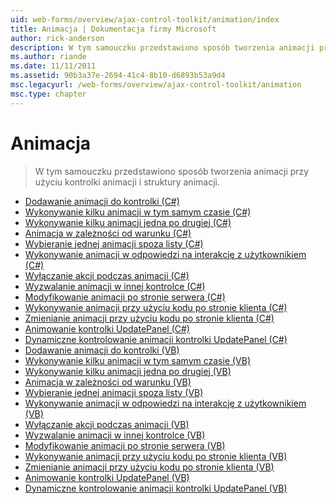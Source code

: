 ```yaml
---
uid: web-forms/overview/ajax-control-toolkit/animation/index
title: Animacja | Dokumentacja firmy Microsoft
author: rick-anderson
description: W tym samouczku przedstawiono sposób tworzenia animacji przy użyciu kontrolki animacji i struktury animacji.
ms.author: riande
ms.date: 11/11/2011
ms.assetid: 90b3a37e-2694-41c4-8b10-d6893b53a9d4
msc.legacyurl: /web-forms/overview/ajax-control-toolkit/animation
msc.type: chapter
---
```

<a name="animation"></a>Animacja
====================
> W tym samouczku przedstawiono sposób tworzenia animacji przy użyciu kontrolki animacji i struktury animacji.


- [Dodawanie animacji do kontrolki (C#)](adding-animation-to-a-control-cs.md)
- [Wykonywanie kilku animacji w tym samym czasie (C#)](executing-several-animations-at-the-same-time-cs.md)
- [Wykonywanie kilku animacji jedna po drugiej (C#)](executing-several-animations-after-each-other-cs.md)
- [Animacja w zależności od warunku (C#)](animation-depending-on-a-condition-cs.md)
- [Wybieranie jednej animacji spoza listy (C#)](picking-one-animation-out-of-a-list-cs.md)
- [Wykonywanie animacji w odpowiedzi na interakcję z użytkownikiem (C#)](animating-in-response-to-user-interaction-cs.md)
- [Wyłączanie akcji podczas animacji (C#)](disabling-actions-during-animation-cs.md)
- [Wyzwalanie animacji w innej kontrolce (C#)](triggering-an-animation-in-another-control-cs.md)
- [Modyfikowanie animacji po stronie serwera (C#)](modifying-animations-from-the-server-side-cs.md)
- [Wykonywanie animacji przy użyciu kodu po stronie klienta (C#)](executing-animations-using-client-side-code-cs.md)
- [Zmienianie animacji przy użyciu kodu po stronie klienta (C#)](changing-an-animation-using-client-side-code-cs.md)
- [Animowanie kontrolki UpdatePanel (C#)](animating-an-updatepanel-control-cs.md)
- [Dynamiczne kontrolowanie animacji kontrolki UpdatePanel (C#)](dynamically-controlling-updatepanel-animations-cs.md)
- [Dodawanie animacji do kontrolki (VB)](adding-animation-to-a-control-vb.md)
- [Wykonywanie kilku animacji w tym samym czasie (VB)](executing-several-animations-at-the-same-time-vb.md)
- [Wykonywanie kilku animacji jedna po drugiej (VB)](executing-several-animations-after-each-other-vb.md)
- [Animacja w zależności od warunku (VB)](animation-depending-on-a-condition-vb.md)
- [Wybieranie jednej animacji spoza listy (VB)](picking-one-animation-out-of-a-list-vb.md)
- [Wykonywanie animacji w odpowiedzi na interakcję z użytkownikiem (VB)](animating-in-response-to-user-interaction-vb.md)
- [Wyłączanie akcji podczas animacji (VB)](disabling-actions-during-animation-vb.md)
- [Wyzwalanie animacji w innej kontrolce (VB)](triggering-an-animation-in-another-control-vb.md)
- [Modyfikowanie animacji po stronie serwera (VB)](modifying-animations-from-the-server-side-vb.md)
- [Wykonywanie animacji przy użyciu kodu po stronie klienta (VB)](executing-animations-using-client-side-code-vb.md)
- [Zmienianie animacji przy użyciu kodu po stronie klienta (VB)](changing-an-animation-using-client-side-code-vb.md)
- [Animowanie kontrolki UpdatePanel (VB)](animating-an-updatepanel-control-vb.md)
- [Dynamiczne kontrolowanie animacji kontrolki UpdatePanel (VB)](dynamically-controlling-updatepanel-animations-vb.md)
